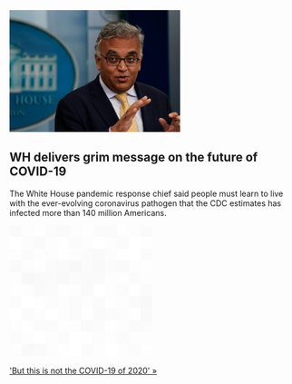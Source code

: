 
![WH delivers grim message on the future of COVID-19](./20220722235855.png)
## WH delivers grim message on the future of COVID-19

The White House pandemic response chief said people must learn to live with the ever-evolving coronavirus pathogen that the CDC estimates has infected more than 140 million Americans.

![pic](../square_bg.png)

['But this is not the COVID-19 of 2020' »](https://www.yahoo.com/news/covid-19-is-going-to-be-with-us-forever-white-house-says-213147031.html)
